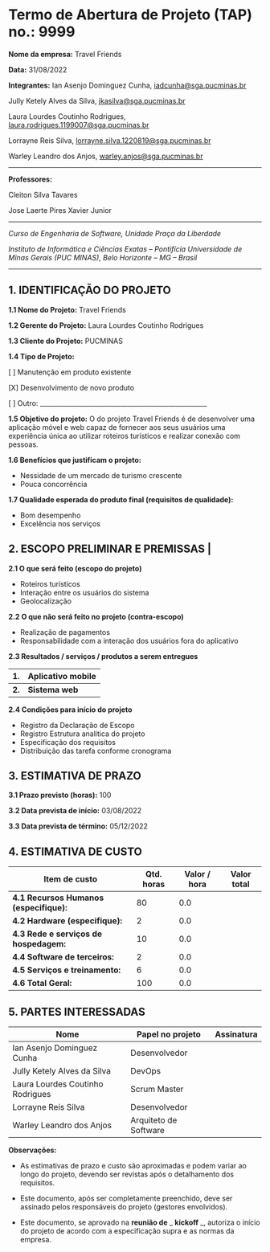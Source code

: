 # Termo de Abertura de Projeto (TAP) no.: 9999

**Nome da empresa:** Travel Friends

**Data:** 31/08/2022

**Integrantes:**
Ian Asenjo Dominguez Cunha, iadcunha@sga.pucminas.br

Jully Ketely Alves da Silva, jkasilva@sga.pucminas.br

Laura Lourdes Coutinho Rodrigues, laura.rodrigues.1199007@sga.pucminas.br

Lorrayne Reis Silva, lorrayne.silva.1220819@sga.pucminas.br

Warley Leandro dos Anjos, warley.anjos@sga.pucminas.br

---

**Professores:**

Cleiton Silva Tavares

Jose Laerte Pires Xavier Junior

---

_Curso de Engenharia de Software, Unidade Praça da Liberdade_

_Instituto de Informática e Ciências Exatas – Pontifícia Universidade de Minas Gerais (PUC MINAS), Belo Horizonte – MG – Brasil_

---

## 1. IDENTIFICAÇÃO DO PROJETO

**1.1 Nome do Projeto:** Travel Friends

**1.2 Gerente do Projeto:** Laura Lourdes Coutinho Rodrigues

**1.3 Cliente do Projeto:** PUCMINAS

**1.4 Tipo de Projeto:**

[ ] Manutenção em produto existente

[X] Desenvolvimento de novo produto

[ ] Outro: \_\_\_\_\_\_\_\_\_\_\_\_\_\_\_\_\_\_\_\_\_\_\_\_\_\_\_\_\_\_\_\_\_\_\_\_\_\_\_\_\_\_\_\_\_\_\_\_\_\_\_\_

**1.5 Objetivo do projeto:** 
O do projeto Travel Friends é de desenvolver uma aplicação móvel e web capaz de fornecer aos seus usuários uma experiência única ao utilizar roteiros turísticos e realizar conexão com pessoas.

**1.6 Benefícios que justificam o projeto:**
- Nessidade de um mercado de turismo crescente
- Pouca concorrência 

**1.7 Qualidade esperada do produto final (requisitos de qualidade):**
- Bom desempenho
- Excelência nos serviços 

## **2. ESCOPO PRELIMINAR E PREMISSAS** |

**2.1 O que será feito (escopo do projeto)**
- Roteiros turísticos
- Interação entre os usuários do sistema
- Geolocalização

**2.2 O que não será feito no projeto (contra-escopo)**
- Realização de pagamentos
- Responsabilidade com a interação dos usuários fora do aplicativo

**2.3 Resultados / serviços / produtos a serem entregues**

| **1.** | Aplicativo mobile |
| --- | --- |
| **2.** | **Sistema web** |

**2.4 Condições para início do projeto**
- Registro da Declaração de Escopo
- Registro Estrutura analítica do projeto
- Especificação dos requisitos
- Distribuição das tarefa conforme cronograma

## 3. ESTIMATIVA DE PRAZO


**3.1 Prazo previsto (horas):** 100

**3.2 Data prevista de início:** 03/08/2022 

**3.3 Data prevista de término:** 05/12/2022 

## 4. ESTIMATIVA DE CUSTO

| Item de custo | Qtd. horas | Valor / hora  | Valor total |
| --- | --- | --- | --- |
| **4.1 Recursos Humanos** **(especifique):** | 80 | 0.0 |  |
| **4.2 Hardware (especifique):** | 2 | 0.0 |  |
| **4.3 Rede e serviços de hospedagem:** | 10 | 0.0 |  |
| **4.4 Software de terceiros:** | 2 | 0.0 |  |
| **4.5 Serviços e treinamento:** | 6 | 0.0 |  |
| **4.6 Total Geral:** | 100 | 0.0 |  |

## 5. PARTES INTERESSADAS

| Nome | Papel no projeto | Assinatura |
| --- | --- | --- |
| Ian Asenjo Dominguez Cunha | Desenvolvedor |     |
| Jully Ketely Alves da Silva | DevOps |     |
| Laura Lourdes Coutinho Rodrigues | Scrum Master |     |
| Lorrayne Reis Silva | Desenvolvedor |     |
| Warley Leandro dos Anjos | Arquiteto de Software |     |

**Observações:**

- As estimativas de prazo e custo são aproximadas e podem variar ao longo do projeto, devendo ser revistas após o detalhamento dos requisitos.

- Este documento, após ser completamente preenchido, deve ser assinado pelos responsáveis do projeto (gestores envolvidos).

- Este documento, se aprovado na **reunião de** _ **kickoff** _, autoriza o início do projeto de acordo com a especificação supra e as normas da empresa.

